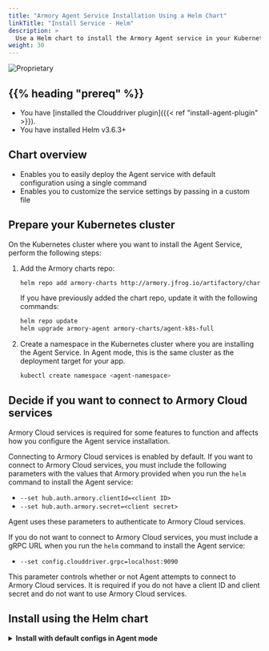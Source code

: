 ```yaml
---
title: "Armory Agent Service Installation Using a Helm Chart"
linkTitle: "Install Service - Helm"
description: >
  Use a Helm chart to install the Armory Agent service in your Kubernetes and Armory Enterprise environments.
weight: 30
---
```

![Proprietary](/images/proprietary.svg)

## {{% heading "prereq" %}}

- You have [installed the Clouddriver plugin]({{< ref "install-agent-plugin" >}}).
- You have installed Helm v3.6.3+

## Chart overview

- Enables you to easily deploy the Agent service with default configuration using a single command
- Enables you to customize the service settings by passing in a custom file

## Prepare your Kubernetes cluster

On the Kubernetes cluster where you want to install the Agent Service, perform the following steps:

1. Add the Armory charts repo:

   ```bash
   helm repo add armory-charts http://armory.jfrog.io/artifactory/charts
   ```

   If you have previously added the chart repo, update it with the following commands:

   ```bash
   helm repo update
   helm upgrade armory-agent armory-charts/agent-k8s-full
   ```

1. Create a namespace in the Kubernetes cluster where you are installing the Agent Service. In Agent mode, this is the same cluster as the deployment target for your app.

   ```bash
   kubectl create namespace <agent-namespace>
   ```

## Decide if you want to connect to Armory Cloud services

Armory Cloud services is required for some features to function and affects how you configure the Agent service installation.

Connecting to Armory Cloud services is enabled by default. If you want to connect to Armory Cloud services, you must include the following parameters with the values that Armory provided when you run the `helm` command to install the Agent service:

- `--set hub.auth.armory.clientId=<client ID>`
- `--set hub.auth.armory.secret=<client secret>`

Agent uses these parameters to authenticate to Armory Cloud services.

If you do not want to connect to Armory Cloud services, you must include a gRPC URL when you run the `helm` command to install the Agent service:

- `--set config.clouddriver.grpc=localhost:9090`

This parameter controls whether or not Agent attempts to connect to Armory Cloud services. It is required if you do not have a client ID and client secret and do not want to use Armory Cloud services.

## Install using the Helm chart

<details><summary><strong>Install with default configs in Agent mode</strong></summary>

```bash
helm install armory-agent armory-charts/agent-k8s-full \
--namespace=<agent-namespace> # Namespace where you want to install the Agent.
```

Depending on your environment and usage, include one or more of the following parameters:

```bash
# Disable the connection to Armory Cloud
--set config.clouddriver.grpc=localhost:9090

# Authenticate to Armory Cloud
--set hub.auth.armory.clientId=<client ID>
--set hub.auth.armory.secret=<client secret>

# Custom config options for Kubernetes
--set kubernetes=<kubernetes-options>

# If TLS is disabled in your environment
--set insecure=true

# If you are pulling from a private registry
--set image.imagePullSecrets=<secret>    

# Proxy settings
# Set this if your Armory Enterprise instance is behind a HTTP proxy.
--set env[0].name=”HTTP_PROXY”,env[0].value="<hostname>:<port>"

# Set this if your Armory Enterprise instance is behind a HTTPS proxy.
--set env[0].name=”HTTPS_PROXY”,env[0].value="<hostname>:<port>"

# No proxy
--set env[0].name=”NO_PROXY”,env[0].value="localhost,127.0.0.1,*.spinnaker"
```

The `env` parameters are optional and only need to be used if Armory Enterprise is behind a HTTP(S) proxy. If you need to set more than one of the `env` parameters, you must increment the index value for the parameters. For example: `env[0].name="HTTP_PROXY`, `env[1].name="HTTPS_PROXY"`, and `env[2].name="NO_PROXY"`.

Alternatively, you can create a `values.yaml` file to include the parameters:

```yaml
env:
 - name: HTTP_PROXY
   value: <hostname>:<port>
 - name: HTTPS_PROXY
   value: <hostname>:<port>
 - name: NO_PROXY
   value: localhost,127.0.0.1,*.spinnaker
```
With the file, you can avoid setting individual `env` parameters in the `helm install` command. Instead include the `--values` parameter as part of the Helm install command.

For information about additional options, see the [Agent config options]({{< ref "agent-options#configuration-options" >}}).

<details><summary>Show me an example</summary>

The following examples use the `imagePullSecrets` and `insecure` parameters, which may or may not be needed depending on your environment.

This example installs Agent service without a connection to Armory Cloud:

```bash
helm install armory-agent --set imagePullSecrets=regcred,grpcUrl=spin-clouddriver-grpc:9091,insecure=true,cloudEnabled=false --namespace dev armory-charts/agent-k8s-full
```

This example installs Agent service with a connection to Armory Cloud:

```bash
helm install armory-agent --set imagePullSecrets=regcred,grpcUrl=agents.staging.cloud.armory.io:443,audience=https://api.cloud.armory.io,tokenIssuerUrl=https://auth.cloud.armory.io/oauth/token,clientId=************,clientSecret=************ --namespace dev armory-charts/agent-k8s-full
```


</details>

<details><summary><strong>Install with default configs in Infrastructure mode</strong></summary>

You need to create a kubeconfig file that grants access to the deployment target cluster. For example, run the following command if you use Amazon EKS: `aws eks update-kubeconfig --name <target-cluster> `.

```bash
helm install armory-agent armory-charts/agent-k8s-full \
--namespace=<agent-namespace> # Namespace where you want to install the Agent.
```

Depending on your environment and usage, set one or more of the following parameters:

```bash
# Disable the connection to Armory Cloud
--set grpcUrl=localhost:9090

# Authenticate to Armory Cloud
--set clientId=<your-clientId>
--set clientSecret=<your-Armory-Cloud-secret>

# Custom config options for Kubernetes
--set kubernetes=<kubernetes-options>

# If TLS is disabled in your environment
--set insecure=true

# If you are pulling from a private registry
--set imagePullSecrets=<secret>

# Proxy settings
# Set this if your Armory Enterprise instance is behind a HTTP proxy.
--set env[0].name=”HTTP_PROXY”,env[0].value="<hostname>:<port>"

# Set this if your Armory Enterprise instance is behind a HTTPS proxy.
--set env[0].name=”HTTPS_PROXY”,env[0].value="<hostname>:<port>"

# No proxy
--set env[0].name=”NO_PROXY”,env[0].value="localhost,127.0.0.1,*.spinnaker"
```

The `env` parameters are optional and only need to be used if Armory Enterprise is behind a HTTP(S) proxy. If you need to set more than one of the `env` parameters, you must increment the index value for the parameters. For example: `env[0].name="HTTP_PROXY`, `env[1].name="HTTPS_PROXY"`, and `env[2].name="NO_PROXY"`.

Alternatively, you can create a `values.yaml` file to include the parameters:

```yaml
env:
 - name: HTTP_PROXY
   value: <hostname>:<port>
 - name: HTTPS_PROXY
   value: <hostname>:<port>
 - name: NO_PROXY
   value: localhost,127.0.0.1,*.spinnaker
```

With the file, you can avoid setting individual `env` parameters in the `helm install` command. Instead include the `--values` parameter as part of the Helm install command.

For information about additional options, see the [Agent config options]({{< ref "agent-options#configuration-options" >}}).

<details><summary>Show me an example</summary>

The following examples use the `imagePullSecrets` and `insecure` parameters, which may or may not be needed depending on your environment.

This example installs Agent service without a connection to Armory Cloud:

```bash
helm install armory-agent --set mode=infrastructure,accountName=demo-account,imagePullSecrets=regcred,grpcUrl=spin-clouddriver-grpc:9091,insecure=true,cloudEnabled=false --set-file kubeconfig=$HOME/.kube/config --namespace dev armory-charts/agent-k8s
```

This example installs Agent service with a connection to Armory Cloud:

```bash
helm install armory-agent --set accountName=hubaccount1,imagePullSecrets=regcred,grpcUrl=agents.staging.cloud.armory.io:443,audience=https://api.cloud.armory.io,tokenIssuerUrl=https://auth.cloud.armory.io/oauth/token,clientId==************,clientSecret=************ --namespace dev armory-charts/agent-k8s
```

</details>
</details>

<details><summary><strong>Install with custom settings</strong></summary>

1. Use `helm template` to generate a manifest.
  ```bash
  helm template armory-agent armory-charts/agent-k8s \
  --set-file kubeconfig=<path-to-your-kubeconfig>,armoryagent.yml=<path-to-agent-options>.yml \
  --namespace=<agent-namespace> # Namespace where you want to install the Agent.
  ```

  For `armoryagentyml`, create the file and customize it to meet your needs. For information about the options, see the [Agent config options]({{< ref "agent-options#configuration-options" >}}).
1. Install the helm chart using your template:

   ```bash
   helm install armory-agent <local-helm-chart-name>
   ```
</details>

### Proxy settings

The `env` parameters are optional and only need to be used if Armory Enterprise is behind a HTTP(S) proxy. If you need to set more than one of the `env` parameters, you must increment the index value for the parameters. For example: `env[0].name="HTTP_PROXY`, `env[1].name="HTTPS_PROXY"`, and `env[2].name="NO_PROXY"`.

Alternatively, you can create a `values.yaml` file to include the parameters:

```yaml
env:
  - name: HTTP_PROXY
    value: <hostname>:<port>
  - name: HTTPS_PROXY
    value: <hostname>:<port>
  - name: NO_PROXY
    value: localhost,127.0.0.1,*.spinnaker
```
With the file, you can avoid setting individual `env` parameters in the `helm install` command. Instead include the `--values` parameter as part of the Helm install command:

```
--values=<path>/values.yaml
```

## Confirm success

Create a pipeline with a `Deploy manifest` stage. You should see your target cluster available in the `Accounts` list. Deploy a static manifest.

## {{% heading "nextSteps" %}}

* {{< linkWithTitle "agent-troubleshooting.md" >}} page if you run into issues.
* Learn how to {{< linkWithTitle "agent-monitoring.md" >}}. Agent CPU usage is low, but the amount of memory depends on the size of the cluster the Agent is monitoring. The gRPC buffer consumes about 4MB of memory.
* {{< linkWithTitle "agent-mtls.md" >}}
* Read about {{< linkWithTitle "agent-permissions.md" >}}
